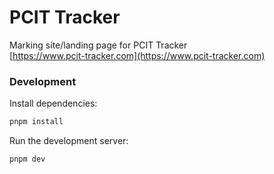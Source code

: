 # PCIT Tracker

Marking site/landing page for PCIT Tracker  
[https://www.pcit-tracker.com](https://www.pcit-tracker.com)

### Development

Install dependencies:

```bash
pnpm install
```

Run the development server:

```bash
pnpm dev
```
